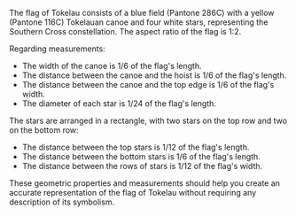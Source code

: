 The flag of Tokelau consists of a blue field (Pantone 286C) with a yellow (Pantone 116C) Tokelauan canoe and four white stars, representing the Southern Cross constellation. The aspect ratio of the flag is 1:2.

Regarding measurements:
- The width of the canoe is 1/6 of the flag's length.
- The distance between the canoe and the hoist is 1/6 of the flag's length.
- The distance between the canoe and the top edge is 1/6 of the flag's width.
- The diameter of each star is 1/24 of the flag's length.

The stars are arranged in a rectangle, with two stars on the top row and two on the bottom row:
- The distance between the top stars is 1/12 of the flag's length.
- The distance between the bottom stars is 1/6 of the flag's length.
- The distance between the rows of stars is 1/12 of the flag's width.

These geometric properties and measurements should help you create an accurate representation of the flag of Tokelau without requiring any description of its symbolism.